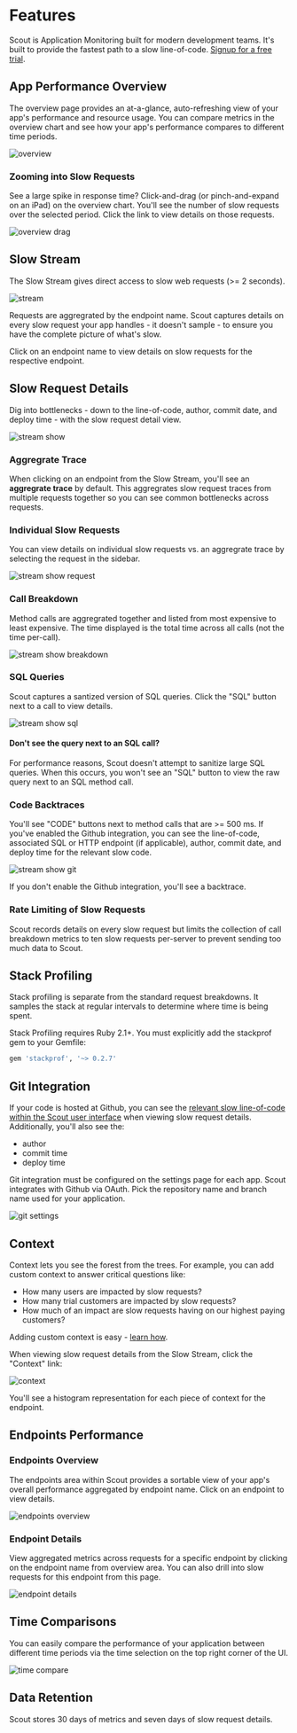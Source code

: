 # Features

Scout is Application Monitoring built for modern development teams. It's built to provide the fastest path to a slow line-of-code. [Signup for a free trial](https://apm.scoutapp.com/users/sign_up).

## App Performance Overview

The overview page provides an at-a-glance, auto-refreshing view of your app's performance and resource usage. You can compare metrics in the overview chart and see how your app's performance compares to different time periods.

![overview](dash_annotated.png)

### Zooming into Slow Requests

See a large spike in response time? Click-and-drag (or pinch-and-expand on an iPad) on the overview chart. You'll see the number of slow requests over the selected period. Click the link to view details on those requests.

![overview drag](dash_drag_annotated.png)

## Slow Stream

The Slow Stream gives direct access to slow web requests (>= 2 seconds).

![stream](stream_annotated.png)

Requests are aggregrated by the endpoint name. Scout captures details on every slow request your app handles - it doesn't sample - to ensure you have the complete picture of what's slow.

Click on an endpoint name to view details on slow requests for the respective endpoint.

## Slow Request Details

Dig into bottlenecks - down to the line-of-code, author, commit date, and deploy time - with the slow request detail view. 

![stream show](stream_show_annotated.png)

### Aggregrate Trace

When clicking on an endpoint from the Slow Stream, you'll see an __aggregrate trace__ by default. This aggregrates slow request traces from multiple requests together so you can see common bottlenecks across requests.

### Individual Slow Requests

You can view details on individual slow requests vs. an aggregrate trace by selecting the request in the sidebar.

![stream show request](stream_show_request.png)

### Call Breakdown

Method calls are aggregrated together and listed from most expensive to least expensive. The time displayed is the total time across all calls (not the time per-call).

![stream show breakdown](stream_show_call_breakdown.png)

### SQL Queries

Scout captures a santized version of SQL queries. Click the "SQL" button next to a call to view details. 

![stream show sql](stream_show_sql_annotated.png)

#### Don't see the query next to an SQL call?

For performance reasons, Scout doesn't attempt to sanitize large SQL queries. When this occurs, you won't see an "SQL" button to view the raw query next to an SQL method call.

### Code Backtraces

You'll see "CODE" buttons next to method calls that are >= 500 ms. If you've enabled the Github integration, you can see the line-of-code, associated SQL or HTTP endpoint (if applicable), author, commit date, and deploy time for the relevant slow code.

![stream show git](stream_slow_git_annotated.png)

If you don't enable the Github integration, you'll see a backtrace.

### Rate Limiting of Slow Requests

Scout records details on every slow request but limits the collection of call breakdown metrics to ten slow requests per-server to prevent sending too much data to Scout.

## Stack Profiling

Stack profiling is separate from the standard request breakdowns. It samples the stack at regular intervals to determine where time is being spent.


Stack Profiling requires Ruby 2.1+. You must explicitly add the stackprof gem to your Gemfile:

```ruby
gem 'stackprof', '~> 0.2.7'
```

## Git Integration

If your code is hosted at Github, you can see the [relevant slow line-of-code within the Scout user interface](#code-backtraces) when viewing slow request details. Additionally, you'll also see the:

* author
* commit time
* deploy time

Git integration must be configured on the settings page for each app. Scout integrates with Github via OAuth. Pick the repository name and branch name used for your application.

![git settings](git_settings_annotated.png)

## Context

Context lets you see the forest from the trees. For example, you can add custom context to answer critical questions like:

* How many users are impacted by slow requests?
* How many trial customers are impacted by slow requests?
* How much of an impact are slow requests having on our highest paying customers?

Adding custom context is easy - [learn how](#adding-custom-context).

When viewing slow request details from the Slow Stream, click the "Context" link:

![context](stream_show_context_annotated.png)


You'll see a histogram representation for each piece of context for the endpoint.

## Endpoints Performance

### Endpoints Overview

The endpoints area within Scout provides a sortable view of your app's overall performance aggregated by endpoint name. Click on an endpoint to view details.

![endpoints overview](endpoints_annotated.png)

### Endpoint Details

View aggregated metrics across requests for a specific endpoint by clicking on the endpoint name from overview area. You can also drill into slow requests for this endpoint from this page.

![endpoint details](endpoints_show_annotated.png)

## Time Comparisons

You can easily compare the performance of your application between different time periods via the time selection on the top right corner of the UI.

![time compare](time_compare_annotated.png)

## Data Retention

Scout stores 30 days of metrics and seven days of slow request details.

